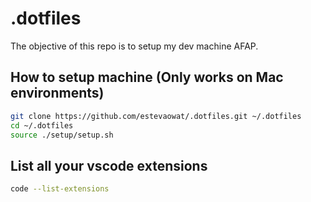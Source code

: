 # .dotfiles

The objective of this repo is to setup my dev machine AFAP.

## How to setup machine (Only works on Mac environments)

```bash
git clone https://github.com/estevaowat/.dotfiles.git ~/.dotfiles
cd ~/.dotfiles
source ./setup/setup.sh
```

## List all your vscode extensions

```bash
code --list-extensions
```
